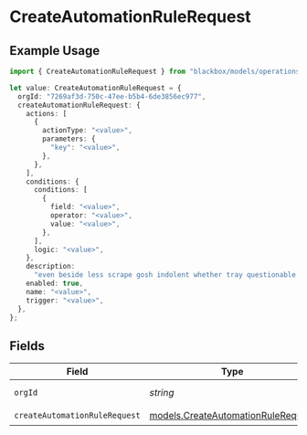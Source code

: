 # CreateAutomationRuleRequest

## Example Usage

```typescript
import { CreateAutomationRuleRequest } from "blackbox/models/operations";

let value: CreateAutomationRuleRequest = {
  orgId: "7269af3d-750c-47ee-b5b4-6de3856ec977",
  createAutomationRuleRequest: {
    actions: [
      {
        actionType: "<value>",
        parameters: {
          "key": "<value>",
        },
      },
    ],
    conditions: {
      conditions: [
        {
          field: "<value>",
          operator: "<value>",
          value: "<value>",
        },
      ],
      logic: "<value>",
    },
    description:
      "even beside less scrape gosh indolent whether tray questionable abaft",
    enabled: true,
    name: "<value>",
    trigger: "<value>",
  },
};
```

## Fields

| Field                                                                             | Type                                                                              | Required                                                                          | Description                                                                       |
| --------------------------------------------------------------------------------- | --------------------------------------------------------------------------------- | --------------------------------------------------------------------------------- | --------------------------------------------------------------------------------- |
| `orgId`                                                                           | *string*                                                                          | :heavy_check_mark:                                                                | Organization ID                                                                   |
| `createAutomationRuleRequest`                                                     | [models.CreateAutomationRuleRequest](../../models/createautomationrulerequest.md) | :heavy_check_mark:                                                                | N/A                                                                               |